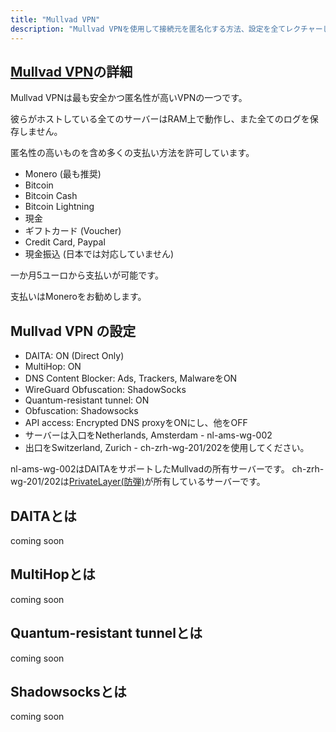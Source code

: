 ```yaml
---
title: "Mullvad VPN"
description: "Mullvad VPNを使用して接続元を匿名化する方法、設定を全てレクチャーします"
---
```


## [Mullvad VPN](https://mullvad.net)の詳細

Mullvad VPNは最も安全かつ匿名性が高いVPNの一つです。

彼らがホストしている全てのサーバーはRAM上で動作し、また全てのログを保存しません。

匿名性の高いものを含め多くの支払い方法を許可しています。
- Monero (最も推奨)
- Bitcoin
- Bitcoin Cash
- Bitcoin Lightning
- 現金
- ギフトカード (Voucher)
- Credit Card, Paypal
- 現金振込 (日本では対応していません)

一か月5ユーロから支払いが可能です。

支払いはMoneroをお勧めします。

## Mullvad VPN の設定

- DAITA: ON (Direct Only)
- MultiHop: ON
- DNS Content Blocker: Ads, Trackers, MalwareをON 
- WireGuard Obfuscation: ShadowSocks
- Quantum-resistant tunnel: ON
- Obfuscation: Shadowsocks
- API access: Encrypted DNS proxyをONにし、他をOFF
- サーバーは入口をNetherlands, Amsterdam - nl-ams-wg-002
- 出口をSwitzerland, Zurich - ch-zrh-wg-201/202を使用してください。

nl-ams-wg-002はDAITAをサポートしたMullvadの所有サーバーです。
ch-zrh-wg-201/202は[PrivateLayer(防弾)](https://www.privatelayer.com/)が所有しているサーバーです。

## DAITAとは

coming soon

## MultiHopとは

coming soon

## Quantum-resistant tunnelとは

coming soon

## Shadowsocksとは

coming soon
